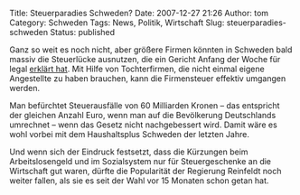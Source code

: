 Title: Steuerparadies Schweden?
Date: 2007-12-27 21:26
Author: tom
Category: Schweden
Tags: News, Politik, Wirtschaft
Slug: steuerparadies-schweden
Status: published

Ganz so weit es noch nicht, aber größere Firmen könnten in Schweden bald
massiv die Steuerlücke ausnutzen, die ein Gericht Anfang der Woche für
legal [erklärt hat](http://sr.se/ekot/arkiv.asp?Artikel=1796201). Mit
Hilfe von Tochterfirmen, die nicht einmal eigene Angestellte zu haben
brauchen, kann die Firmensteuer effektiv umgangen werden.

Man befürchtet Steuerausfälle von 60 Milliarden Kronen – das entspricht
der gleichen Anzahl Euro, wenn man auf die Bevölkerung Deutschlands
umrechnet – wenn das Gesetz nicht nachgebessert wird. Damit wäre es wohl
vorbei mit dem Haushaltsplus Schweden der letzten Jahre.

Und wenn sich der Eindruck festsetzt, dass die Kürzungen beim
Arbeitslosengeld und im Sozialsystem nur für Steuergeschenke an die
Wirtschaft gut waren, dürfte die Popularität der Regierung Reinfeldt
noch weiter fallen, als sie es seit der Wahl vor 15 Monaten schon getan
hat.

